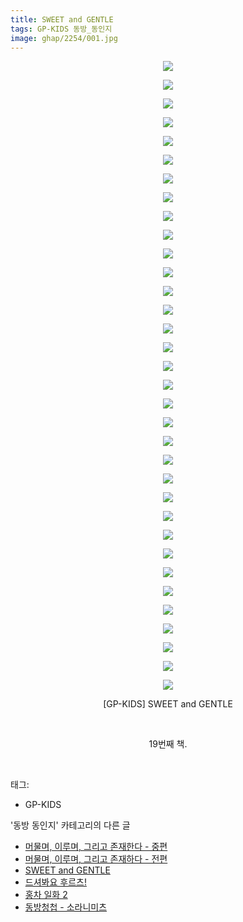 ```yaml
---
title: SWEET and GENTLE
tags: GP-KIDS 동방_동인지
image: ghap/2254/001.jpg
---
```

<div class="article">
<p style="text-align: center; clear: none; float: none;"><img src="{{ site.nasurl }}/ghap/2254/001.jpg"/></p>
<p style="text-align: center; clear: none; float: none;"><img src="{{ site.nasurl }}/ghap/2254/002.jpg"/></p>
<p style="text-align: center; clear: none; float: none;"><img src="{{ site.nasurl }}/ghap/2254/003.jpg"/></p>
<p style="text-align: center; clear: none; float: none;"><img src="{{ site.nasurl }}/ghap/2254/004.jpg"/></p>
<p style="text-align: center; clear: none; float: none;"><img src="{{ site.nasurl }}/ghap/2254/005.jpg"/></p>
<p style="text-align: center; clear: none; float: none;"><img src="{{ site.nasurl }}/ghap/2254/006.jpg"/></p>
<p style="text-align: center; clear: none; float: none;"><img src="{{ site.nasurl }}/ghap/2254/007.jpg"/></p>
<p style="text-align: center; clear: none; float: none;"><img src="{{ site.nasurl }}/ghap/2254/008.jpg"/></p>
<p style="text-align: center; clear: none; float: none;"><img src="{{ site.nasurl }}/ghap/2254/009.jpg"/></p>
<p style="text-align: center; clear: none; float: none;"><img src="{{ site.nasurl }}/ghap/2254/010.jpg"/></p>
<p style="text-align: center; clear: none; float: none;"><img src="{{ site.nasurl }}/ghap/2254/011.jpg"/></p>
<p style="text-align: center; clear: none; float: none;"><img src="{{ site.nasurl }}/ghap/2254/012.jpg"/></p>
<p style="text-align: center; clear: none; float: none;"><img src="{{ site.nasurl }}/ghap/2254/013.jpg"/></p>
<p style="text-align: center; clear: none; float: none;"><img src="{{ site.nasurl }}/ghap/2254/014.jpg"/></p>
<p style="text-align: center; clear: none; float: none;"><img src="{{ site.nasurl }}/ghap/2254/015.jpg"/></p>
<p style="text-align: center; clear: none; float: none;"><img src="{{ site.nasurl }}/ghap/2254/016.jpg"/></p>
<p style="text-align: center; clear: none; float: none;"><img src="{{ site.nasurl }}/ghap/2254/017.jpg"/></p>
<p style="text-align: center; clear: none; float: none;"><img src="{{ site.nasurl }}/ghap/2254/018.jpg"/></p>
<p style="text-align: center; clear: none; float: none;"><img src="{{ site.nasurl }}/ghap/2254/019.jpg"/></p>
<p style="text-align: center; clear: none; float: none;"><img src="{{ site.nasurl }}/ghap/2254/020.jpg"/></p>
<p style="text-align: center; clear: none; float: none;"><img src="{{ site.nasurl }}/ghap/2254/021.jpg"/></p>
<p style="text-align: center; clear: none; float: none;"><img src="{{ site.nasurl }}/ghap/2254/022.jpg"/></p>
<p style="text-align: center; clear: none; float: none;"><img src="{{ site.nasurl }}/ghap/2254/023.jpg"/></p>
<p style="text-align: center; clear: none; float: none;"><img src="{{ site.nasurl }}/ghap/2254/024.jpg"/></p>
<p style="text-align: center; clear: none; float: none;"><img src="{{ site.nasurl }}/ghap/2254/025.jpg"/></p>
<p style="text-align: center; clear: none; float: none;"><img src="{{ site.nasurl }}/ghap/2254/026.jpg"/></p>
<p style="text-align: center; clear: none; float: none;"><img src="{{ site.nasurl }}/ghap/2254/027.jpg"/></p>
<p style="text-align: center; clear: none; float: none;"><img src="{{ site.nasurl }}/ghap/2254/028.jpg"/></p>
<p style="text-align: center; clear: none; float: none;"><img src="{{ site.nasurl }}/ghap/2254/029.jpg"/></p>
<p style="text-align: center; clear: none; float: none;"><img src="{{ site.nasurl }}/ghap/2254/030.jpg"/></p>
<p style="text-align: center; clear: none; float: none;"><img src="{{ site.nasurl }}/ghap/2254/031.jpg"/></p>
<p style="text-align: center; clear: none; float: none;"><img src="{{ site.nasurl }}/ghap/2254/032.jpg"/></p>
<p style="text-align: center; clear: none; float: none;"><img src="{{ site.nasurl }}/ghap/2254/033.jpg"/></p>
<p style="text-align: center; clear: none; float: none;"><img src="{{ site.nasurl }}/ghap/2254/034.jpg"/></p>
<p style="text-align: center; clear: none; float: none;">[GP-KIDS] SWEET and GENTLE</p>
<p style="text-align: center; clear: none; float: none;"><br/></p>
<p style="text-align: center; clear: none; float: none;">19번째 책.</p>
<p><br/></p>
</div><div class="tagTrail">
<p>태그: </p>
<ul>
<li>GP-KIDS</li>
</ul>
</div><div class="another">
<p>'동방 동인지' 카테고리의 다른 글</p>
<ul>
<li><a href="/2016-09-21-ghap_2256">머물며, 이루며, 그리고 존재한다 - 중편</a></li>
<li><a href="/2016-09-21-ghap_2255">머물며, 이루며, 그리고 존재하다 - 전편</a></li>
<li><a href="/2016-09-21-ghap_2254">SWEET and GENTLE</a></li>
<li><a href="/2016-09-21-ghap_2253">드셔봐요 후르츠!</a></li>
<li><a href="/2016-09-20-ghap_2252">홍차 일화 2</a></li>
<li><a href="/2016-09-20-ghap_2251">동방청첩 - 소라니미츠</a></li>
</ul>
</div><div class="cb_module cb_fluid">
<div class="cb_wrt cb_profile">
</div><!-- commentList close -->
</div>